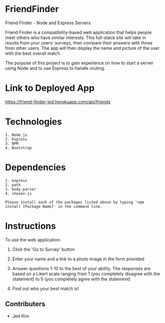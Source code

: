 # FriendFinder
Friend Finder - Node and Express Servers

Friend Finder is a compatibility-based web application that helps people meet others who have similar interests. This full-stack site will take in results from your users' surveys, then compare their answers with those from other users. The app will then display the name and picture of the user with the best overall match. 

The purpose of this project is to gain experience on how to start a server using Node and to use Express to handle routing.

# Link to Deployed App
https://friend-finder-jed.herokuapp.com/api/friends

# Technologies
```
1. Node.js
2. Express
3. NPM
4. Bootstrap
```

# Dependencies
```
1. express
2. path
3. body-parser
4. chosen-js

Please install each of the packages listed above by typing 'npm install [Package Name]' in the command line.
```

# Instructions
To use the web application:

1. Click the 'Go to Survey' button

2. Enter your name and a link to a photo image in the form provided

3. Answer questions 1-10 to the best of your ability. The responses are based on a Likert scale ranging from 1 (you completely disagree with the statement) to 5 (you completely agree with the statement)

4. Find out who your best match is!

## Contributers
* Jed Kim